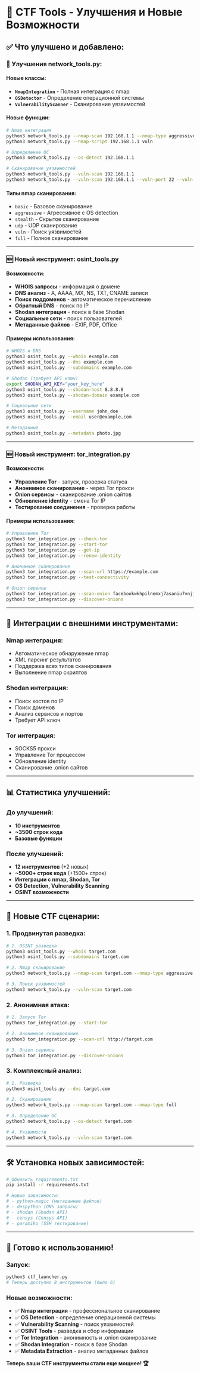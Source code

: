 # 🚀 CTF Tools - Улучшения и Новые Возможности

## ✅ **Что улучшено и добавлено:**

### 🔧 **Улучшения network_tools.py:**

#### **Новые классы:**
- **`NmapIntegration`** - Полная интеграция с nmap
- **`OSDetector`** - Определение операционной системы
- **`VulnerabilityScanner`** - Сканирование уязвимостей

#### **Новые функции:**
```bash
# Nmap интеграция
python3 network_tools.py --nmap-scan 192.168.1.1 --nmap-type aggressive
python3 network_tools.py --nmap-script 192.168.1.1 vuln

# Определение ОС
python3 network_tools.py --os-detect 192.168.1.1

# Сканирование уязвимостей
python3 network_tools.py --vuln-scan 192.168.1.1
python3 network_tools.py --vuln-scan 192.168.1.1 --vuln-port 22 --vuln-service ssh
```

#### **Типы nmap сканирования:**
- `basic` - Базовое сканирование
- `aggressive` - Агрессивное с OS detection
- `stealth` - Скрытое сканирование
- `udp` - UDP сканирование
- `vuln` - Поиск уязвимостей
- `full` - Полное сканирование

---

### 🆕 **Новый инструмент: osint_tools.py**

#### **Возможности:**
- **WHOIS запросы** - информация о домене
- **DNS анализ** - A, AAAA, MX, NS, TXT, CNAME записи
- **Поиск поддоменов** - автоматическое перечисление
- **Обратный DNS** - поиск по IP
- **Shodan интеграция** - поиск в базе Shodan
- **Социальные сети** - поиск пользователей
- **Метаданные файлов** - EXIF, PDF, Office

#### **Примеры использования:**
```bash
# WHOIS и DNS
python3 osint_tools.py --whois example.com
python3 osint_tools.py --dns example.com
python3 osint_tools.py --subdomains example.com

# Shodan (требует API ключ)
export SHODAN_API_KEY="your_key_here"
python3 osint_tools.py --shodan-host 8.8.8.8
python3 osint_tools.py --shodan-domain example.com

# Социальные сети
python3 osint_tools.py --username john_doe
python3 osint_tools.py --email user@example.com

# Метаданные
python3 osint_tools.py --metadata photo.jpg
```

---

### 🆕 **Новый инструмент: tor_integration.py**

#### **Возможности:**
- **Управление Tor** - запуск, проверка статуса
- **Анонимное сканирование** - через Tor прокси
- **Onion сервисы** - сканирование .onion сайтов
- **Обновление identity** - смена Tor IP
- **Тестирование соединения** - проверка работы

#### **Примеры использования:**
```bash
# Управление Tor
python3 tor_integration.py --check-tor
python3 tor_integration.py --start-tor
python3 tor_integration.py --get-ip
python3 tor_integration.py --renew-identity

# Анонимное сканирование
python3 tor_integration.py --scan-url https://example.com
python3 tor_integration.py --test-connectivity

# Onion сервисы
python3 tor_integration.py --scan-onion facebookwkhpilnemxj7asaniu7vnjjbiltxjqhye3mhbshg7kx5tfyd.onion
python3 tor_integration.py --discover-onions
```

---

## 🔗 **Интеграции с внешними инструментами:**

### **Nmap интеграция:**
- Автоматическое обнаружение nmap
- XML парсинг результатов
- Поддержка всех типов сканирования
- Выполнение nmap скриптов

### **Shodan интеграция:**
- Поиск хостов по IP
- Поиск доменов
- Анализ сервисов и портов
- Требует API ключ

### **Tor интеграция:**
- SOCKS5 прокси
- Управление Tor процессом
- Обновление identity
- Сканирование .onion сайтов

---

## 📊 **Статистика улучшений:**

### **До улучшений:**
- **10 инструментов**
- **~3500 строк кода**
- **Базовые функции**

### **После улучшений:**
- **12 инструментов** (+2 новых)
- **~5000+ строк кода** (+1500+ строк)
- **Интеграции с nmap, Shodan, Tor**
- **OS Detection, Vulnerability Scanning**
- **OSINT возможности**

---

## 🎯 **Новые CTF сценарии:**

### **1. Продвинутая разведка:**
```bash
# 1. OSINT разведка
python3 osint_tools.py --whois target.com
python3 osint_tools.py --subdomains target.com

# 2. Nmap сканирование
python3 network_tools.py --nmap-scan target.com --nmap-type aggressive

# 3. Поиск уязвимостей
python3 network_tools.py --vuln-scan target.com
```

### **2. Анонимная атака:**
```bash
# 1. Запуск Tor
python3 tor_integration.py --start-tor

# 2. Анонимное сканирование
python3 tor_integration.py --scan-url http://target.com

# 3. Onion сервисы
python3 tor_integration.py --discover-onions
```

### **3. Комплексный анализ:**
```bash
# 1. Разведка
python3 osint_tools.py --dns target.com

# 2. Сканирование
python3 network_tools.py --nmap-scan target.com --nmap-type full

# 3. Определение ОС
python3 network_tools.py --os-detect target.com

# 4. Уязвимости
python3 network_tools.py --vuln-scan target.com
```

---

## 🛠️ **Установка новых зависимостей:**

```bash
# Обновить requirements.txt
pip install -r requirements.txt

# Новые зависимости:
# - python-magic (метаданные файлов)
# - dnspython (DNS запросы)
# - shodan (Shodan API)
# - censys (Censys API)
# - paramiko (SSH тестирование)
```

---

## 🚀 **Готово к использованию!**

### **Запуск:**
```bash
python3 ctf_launcher.py
# Теперь доступно 8 инструментов (было 6)
```

### **Новые возможности:**
- ✅ **Nmap интеграция** - профессиональное сканирование
- ✅ **OS Detection** - определение операционной системы
- ✅ **Vulnerability Scanning** - поиск уязвимостей
- ✅ **OSINT Tools** - разведка и сбор информации
- ✅ **Tor Integration** - анонимность и .onion сканирование
- ✅ **Shodan Integration** - поиск в базе Shodan
- ✅ **Metadata Extraction** - анализ метаданных файлов

**Теперь ваши CTF инструменты стали еще мощнее! 🏆**


